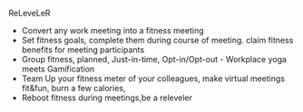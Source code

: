 ReLeveLeR
- Convert any work meeting into a fitness meeting
- Set fitness goals, complete them during course of meeting. claim fitness benefits for meeting participants
- Group fitness, planned, Just-in-time, Opt-in/Opt-out - Workplace yoga meets Gamification
- Team Up your fitness meter of your colleagues, make virtual meetings fit&fun, burn a few calories,
- Reboot fitness during meetings,be a releveler
